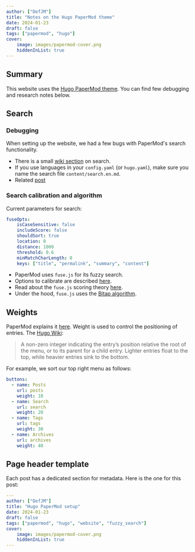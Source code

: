 ```yaml
---
author: ["DefJM"]
title: "Notes on the Hugo PaperMod theme"
date: 2024-01-23
draft: false
tags: ["papermod", "hugo"]
cover:
    image: images/papermod-cover.png
    hiddenInList: true
---
```


## Summary
This website uses the [Hugo PaperMod theme](https://github.com/adityatelange/hugo-PaperMod). You can find few debugging and research notes below.

## Search

### Debugging
When setting up the website, we had a few bugs with PaperMod's search functionality.

- There is a small [wiki section](https://github.com/adityatelange/hugo-PaperMod/wiki/Features#search-page) on search.
- If you use languages in your `config.yaml` (or `hugo.yaml`), make sure you name the search file `content/search.en.md`.
- Related [post](https://discourse.gohugo.io/t/search-on-papermod-theme/36036)


### Search calibration and algorithm
Current parameters for search:

```yaml
fuseOpts:
    isCaseSensitive: false
    includeScore: false
    shouldSort: true
    location: 0
    distance: 1000
    threshold: 0.6
    minMatchCharLength: 0
    keys: ["title", "permalink", "summary", "content"]
```

- PaperMod uses `fuse.js` for its fuzzy search. 
- Options to calibrate are described [here](https://www.fusejs.io/api/options.html). 
- Read about the `fuse.js` scoring theory [here](https://www.fusejs.io/concepts/scoring-theory.html).
- Under the hood, `fuse.js` uses the [Bitap algorithm](https://en.wikipedia.org/wiki/Bitap_algorithm).


## Weights
PaperMod explains it [here](https://adityatelange.github.io/hugo-PaperMod/posts/papermod/papermod-faq/#add-menu-to-site). Weight is used to control the positioning of entries. The [Hugo Wiki](https://gohugo.io/content-management/menus/#properties-front-matter):

> A non-zero integer indicating the entry’s position relative the root of the menu, or to its parent for a child entry. Lighter entries float to the top, while heavier entries sink to the bottom.

For example, we sort our top right menu as follows:

```yaml
buttons:
  - name: Posts
    url: posts
    weight: 10
  - name: Search
    url: search
    weight: 20
  - name: Tags
    url: tags
    weight: 30
  - name: Archives
    url: archives
    weight: 40
```

## Page header template
Each post has a dedicated section for metadata. Here is the one for this post:

```yaml
---
author: ["DefJM"]
title: "Hugo PaperMod setup"
date: 2024-01-23
draft: false
tags: ["papermod", "hugo", "website", "fuzzy_search"]
cover:
    image: images/papermod-cover.png
    hiddenInList: true
---
```